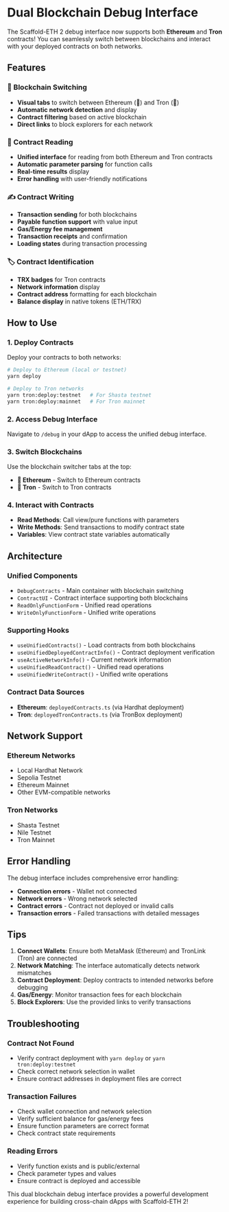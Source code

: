 # Dual Blockchain Debug Interface

The Scaffold-ETH 2 debug interface now supports both **Ethereum** and **Tron** contracts! You can seamlessly switch between blockchains and interact with your deployed contracts on both networks.

## Features

### 🔄 Blockchain Switching

-   **Visual tabs** to switch between Ethereum (🔵) and Tron (🔴)
-   **Automatic network detection** and display
-   **Contract filtering** based on active blockchain
-   **Direct links** to block explorers for each network

### 📖 Contract Reading

-   **Unified interface** for reading from both Ethereum and Tron contracts
-   **Automatic parameter parsing** for function calls
-   **Real-time results** display
-   **Error handling** with user-friendly notifications

### ✍️ Contract Writing

-   **Transaction sending** for both blockchains
-   **Payable function support** with value input
-   **Gas/Energy fee management**
-   **Transaction receipts** and confirmation
-   **Loading states** during transaction processing

### 🏷️ Contract Identification

-   **TRX badges** for Tron contracts
-   **Network information** display
-   **Contract address** formatting for each blockchain
-   **Balance display** in native tokens (ETH/TRX)

## How to Use

### 1. Deploy Contracts

Deploy your contracts to both networks:

```bash
# Deploy to Ethereum (local or testnet)
yarn deploy

# Deploy to Tron networks
yarn tron:deploy:testnet   # For Shasta testnet
yarn tron:deploy:mainnet   # For Tron mainnet
```

### 2. Access Debug Interface

Navigate to `/debug` in your dApp to access the unified debug interface.

### 3. Switch Blockchains

Use the blockchain switcher tabs at the top:

-   **🔵 Ethereum** - Switch to Ethereum contracts
-   **🔴 Tron** - Switch to Tron contracts

### 4. Interact with Contracts

-   **Read Methods**: Call view/pure functions with parameters
-   **Write Methods**: Send transactions to modify contract state
-   **Variables**: View contract state variables automatically

## Architecture

### Unified Components

-   `DebugContracts` - Main container with blockchain switching
-   `ContractUI` - Contract interface supporting both blockchains
-   `ReadOnlyFunctionForm` - Unified read operations
-   `WriteOnlyFunctionForm` - Unified write operations

### Supporting Hooks

-   `useUnifiedContracts()` - Load contracts from both blockchains
-   `useUnifiedDeployedContractInfo()` - Contract deployment verification
-   `useActiveNetworkInfo()` - Current network information
-   `useUnifiedReadContract()` - Unified read operations
-   `useUnifiedWriteContract()` - Unified write operations

### Contract Data Sources

-   **Ethereum**: `deployedContracts.ts` (via Hardhat deployment)
-   **Tron**: `deployedTronContracts.ts` (via TronBox deployment)

## Network Support

### Ethereum Networks

-   Local Hardhat Network
-   Sepolia Testnet
-   Ethereum Mainnet
-   Other EVM-compatible networks

### Tron Networks

-   Shasta Testnet
-   Nile Testnet
-   Tron Mainnet

## Error Handling

The debug interface includes comprehensive error handling:

-   **Connection errors** - Wallet not connected
-   **Network errors** - Wrong network selected
-   **Contract errors** - Contract not deployed or invalid calls
-   **Transaction errors** - Failed transactions with detailed messages

## Tips

1. **Connect Wallets**: Ensure both MetaMask (Ethereum) and TronLink (Tron) are connected
2. **Network Matching**: The interface automatically detects network mismatches
3. **Contract Deployment**: Deploy contracts to intended networks before debugging
4. **Gas/Energy**: Monitor transaction fees for each blockchain
5. **Block Explorers**: Use the provided links to verify transactions

## Troubleshooting

### Contract Not Found

-   Verify contract deployment with `yarn deploy` or `yarn tron:deploy:testnet`
-   Check correct network selection in wallet
-   Ensure contract addresses in deployment files are correct

### Transaction Failures

-   Check wallet connection and network selection
-   Verify sufficient balance for gas/energy fees
-   Ensure function parameters are correct format
-   Check contract state requirements

### Reading Errors

-   Verify function exists and is public/external
-   Check parameter types and values
-   Ensure contract is deployed and accessible

This dual blockchain debug interface provides a powerful development experience for building cross-chain dApps with Scaffold-ETH 2!
